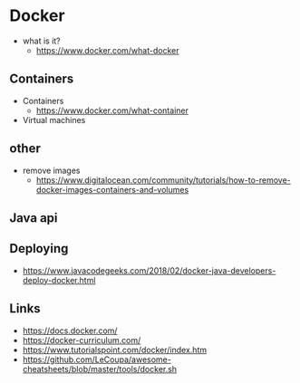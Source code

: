 # Docker

- what is it?
  - https://www.docker.com/what-docker

## Containers

- Containers
  - https://www.docker.com/what-container
- Virtual machines

## other

- remove images
  - https://www.digitalocean.com/community/tutorials/how-to-remove-docker-images-containers-and-volumes


## Java api

## Deploying

- https://www.javacodegeeks.com/2018/02/docker-java-developers-deploy-docker.html


## Links

- https://docs.docker.com/
- https://docker-curriculum.com/
- https://www.tutorialspoint.com/docker/index.htm
- https://github.com/LeCoupa/awesome-cheatsheets/blob/master/tools/docker.sh
